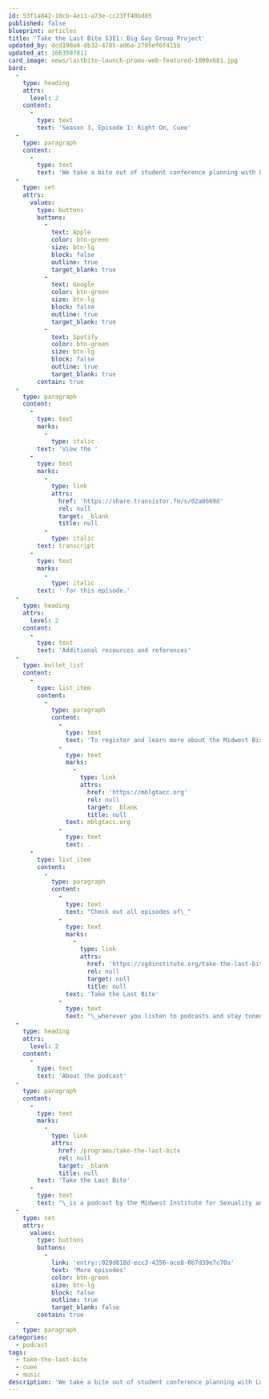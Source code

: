 ```yaml
---
id: 53f1a842-18cb-4e11-a73e-cc23ff40bd85
published: false
blueprint: articles
title: 'Take the Last Bite S3E1: Big Gay Group Project'
updated_by: dcd190a9-db32-4705-ad6a-2795ef6f415b
updated_at: 1663597811
card_image: news/lastbite-launch-promo-web-featured-1090x681.jpg
bard:
  -
    type: heading
    attrs:
      level: 2
    content:
      -
        type: text
        text: 'Season 3, Episode 1: Right On, Cuee'
  -
    type: paragraph
    content:
      -
        type: text
        text: 'We take a bite out of student conference planning with Lulu, Daleelah and Abby, three student leaders from Ohio who’ve dedicated ample time to planning the 30th annual Midwest Bisexual Lesbian Gay Transgender Asexual College Conference. We kick off season three talking about the process of coordinating the largest and oldest continuously-held conference for queer and trans+ college students and young adults, what attendees can expect at MBLGTACC 2022, and what the students have learned about themselves by coordinating on this project.'
  -
    type: set
    attrs:
      values:
        type: buttons
        buttons:
          -
            text: Apple
            color: btn-green
            size: btn-lg
            block: false
            outline: true
            target_blank: true
          -
            text: Google
            color: btn-green
            size: btn-lg
            block: false
            outline: true
            target_blank: true
          -
            text: Spotify
            color: btn-green
            size: btn-lg
            block: false
            outline: true
            target_blank: true
        contain: true
  -
    type: paragraph
    content:
      -
        type: text
        marks:
          -
            type: italic
        text: 'View the '
      -
        type: text
        marks:
          -
            type: link
            attrs:
              href: 'https://share.transistor.fm/s/02a8669d'
              rel: null
              target: _blank
              title: null
          -
            type: italic
        text: transcript
      -
        type: text
        marks:
          -
            type: italic
        text: ' for this episode.'
  -
    type: heading
    attrs:
      level: 2
    content:
      -
        type: text
        text: 'Additional resources and references'
  -
    type: bullet_list
    content:
      -
        type: list_item
        content:
          -
            type: paragraph
            content:
              -
                type: text
                text: 'To register and learn more about the Midwest Bisexual Lesbian Gay Transgender Asexual College conference, check out '
              -
                type: text
                marks:
                  -
                    type: link
                    attrs:
                      href: 'https://mblgtacc.org'
                      rel: null
                      target: _blank
                      title: null
                text: mblgtacc.org
              -
                type: text
                text: .
      -
        type: list_item
        content:
          -
            type: paragraph
            content:
              -
                type: text
                text: "Check out all episodes of\_"
              -
                type: text
                marks:
                  -
                    type: link
                    attrs:
                      href: 'https://sgdinstitute.org/take-the-last-bite'
                      rel: null
                      target: null
                      title: null
                text: 'Take the Last Bite'
              -
                type: text
                text: "\_wherever you listen to podcasts and stay tuned this summer for bonus episodes.\_"
  -
    type: heading
    attrs:
      level: 2
    content:
      -
        type: text
        text: 'About the podcast'
  -
    type: paragraph
    content:
      -
        type: text
        marks:
          -
            type: link
            attrs:
              href: /programs/take-the-last-bite
              rel: null
              target: _blank
              title: null
        text: 'Take the Last Bite'
      -
        type: text
        text: "\_is a podcast by the Midwest Institute for Sexuality and Gender Diversity. It's a direct counter to the Midwest Nice mentality— highlighting advocacy and activism by queer/trans communities in the Midwest region. Through each episode, we're aiming to unearth the often disregarded and unacknowledged contributions of queer and trans folks to social change through interviews, casual conversations and reflections on Midwest queer time, space, and place.\_"
  -
    type: set
    attrs:
      values:
        type: buttons
        buttons:
          -
            link: 'entry::029d818d-ecc3-4356-ace8-0b7d39e7c70a'
            text: 'More episodes'
            color: btn-green
            size: btn-lg
            block: false
            outline: true
            target_blank: false
        contain: true
  -
    type: paragraph
categories:
  - podcast
tags:
  - take-the-last-bite
  - cuee
  - music
description: 'We take a bite out of student conference planning with Lulu, Daleelah and Abby, three student leaders from Ohio who’ve dedicated ample time to planning the 30th annual Midwest Bisexual Lesbian Gay Transgender Asexual College Conference. We kick off season three talking about the process of coordinating the largest and oldest continuously-held conference for queer and trans+ college students and young adults, what attendees can expect at MBLGTACC 2022, and what the students have learned about themselves by coordinating on this project.'
---
```

